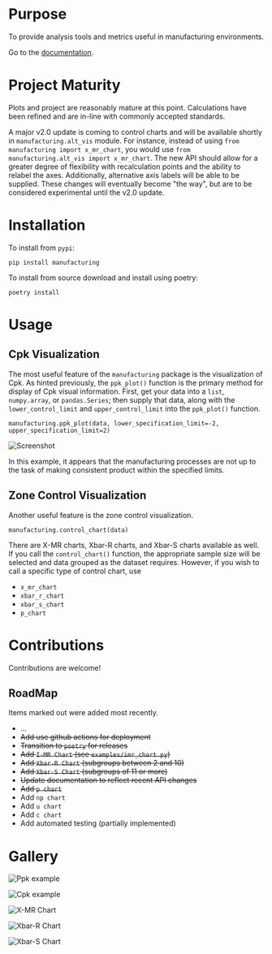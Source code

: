 # Purpose

To provide analysis tools and metrics useful in manufacturing environments.

Go to the [documentation](https://slightlynybbled.github.io/manufacturing/index.html).

# Project Maturity

Plots and project are reasonably mature at this point.  Calculations have been refined
and are in-line with commonly accepted standards.

A major v2.0 update is coming to control charts and will be available shortly in 
`manufacturing.alt_vis` module.  For instance, instead of using `from manufacturing import x_mr_chart`,
you would use `from manufacturing.alt_vis import x_mr_chart`.  The new API should
allow for a greater degree of flexibility with recalculation points and the ability
to relabel the axes.  Additionally, alternative axis labels will be able to be supplied.
These changes will eventually become "the way", but are to be considered experimental
until the v2.0 update.

# Installation

To install from `pypi`:

    pip install manufacturing

To install from source download and install using poetry:

    poetry install

# Usage

## Cpk Visualization

The most useful feature of the `manufacturing` package is the visualization of Cpk.
As hinted previously, the `ppk_plot()` function is the primary method for display of
Cpk visual information.  First, get your data into a `list`, `numpy.array`, or 
`pandas.Series`; then supply that data, along with the `lower_control_limit` and 
`upper_control_limit` into the `ppk_plot()` function.

    manufacturing.ppk_plot(data, lower_specification_limit=-2, upper_specification_limit=2)
    
![Screenshot](images/example3.png)

In this example, it appears that the manufacturing processes are not up to the task of 
making consistent product within the specified limits.

## Zone Control Visualization

Another useful feature is the zone control visualization.

    manufacturing.control_chart(data)

There are X-MR charts, Xbar-R charts, and Xbar-S charts available as well.  If you call the 
`control_chart()` function, the appropriate sample size will be selected and data grouped as
the dataset requires.  However, if you wish to call a specific type of control chart, use

 - `x_mr_chart`
 - `xbar_r_chart`
 - `xbar_s_chart`
 - `p_chart`

# Contributions

Contributions are welcome!  

## RoadMap

Items marked out were added most recently.

 - ...
 - ~~Add use github actions for deployment~~
 - ~~Transition to `poetry` for releases~~
 - ~~Add `I-MR Chart` (see `examples/imr_chart.py`)~~
 - ~~Add `Xbar-R Chart` (subgroups between 2 and 10)~~
 - ~~Add `Xbar-S Chart` (subgroups of 11 or more)~~
 - ~~Update documentation to reflect recent API changes~~
 - ~~Add `p chart`~~
 - Add `np chart`
 - Add `u chart`
 - Add `c chart`
 - Add automated testing (partially implemented)

# Gallery

![Ppk example](docs/_static/images/ppk_plot.png)

![Cpk example](docs/_static/images/cpk_plot.png)

![X-MR Chart](docs/_static/images/xmr_chart.png)

![Xbar-R Chart](docs/_static/images/xbarr_chart.png)

![Xbar-S Chart](docs/_static/images/xbars_chart.png)
